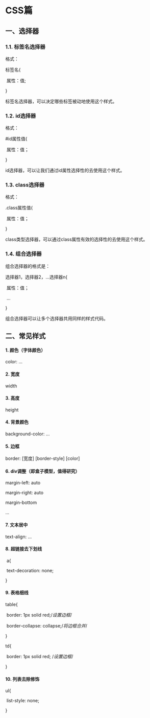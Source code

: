 # CSS篇

## 一、选择器

### 1.1. 标签名选择器

格式：

标签名{

​	属性：值;

}

标签名选择器，可以决定哪些标签被动地使用这个样式。

### 1.2. id选择器

格式：

#id属性值{

​	属性：值；

}

id选择器，可以让我们通过id属性选择性的去使用这个样式。

### 1.3. class选择器

格式：

.class属性值{

​	属性：值；

}

class类型选择器，可以通过class属性有效的选择性的去使用这个样式。

### 1.4. 组合选择器

组合选择器的格式是：

选择器1，选择器2，...选择器n{

​	属性：值；

​	...

}

组合选择器可以让多个选择器共用同样的样式代码。

## 二、常见样式

#### 1. 颜色（字体颜色）

color: ...

#### 2. 宽度

width

#### 3. 高度

height

#### 4. 背景颜色

background-color: ...

#### 5. 边框

border: [宽度] [border-style] [color]

#### 6. div调整（即盒子模型，值得研究）

margin-left: auto

margin-right: auto

margin-bottom

...

#### 7. 文本居中

text-align: ...

#### 8. 超链接去下划线

​	a{

​	text-decoration: none;

}

#### 9. 表格细线

table{

​	border: 1px solid red;/*设置边框*/

​	border-collapse: collapse;/*将边框合并*/

}

td{

​	border: 1px solid red; /*设置边框*/

}

#### 10. 列表去除修饰

ul{

​	list-style: none;

}